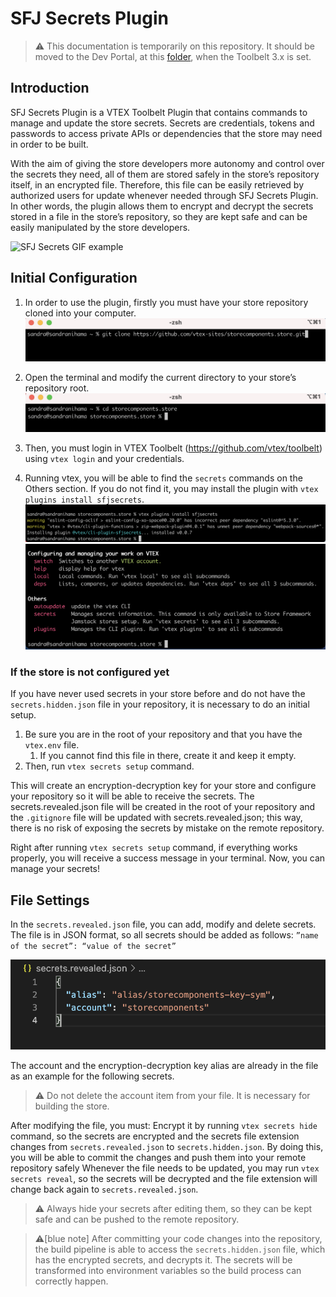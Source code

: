 # SFJ Secrets Plugin

> ⚠️ This documentation is temporarily on this repository. It should be moved to the Dev Portal, at this [folder](https://developers.vtex.com/vtex-developer-docs/docs/vtex-io-documentation-vtex-io-cli-installation-and-command-reference), when the Toolbelt 3.x is set.

## Introduction

SFJ Secrets Plugin is a VTEX Toolbelt Plugin that contains commands to manage and update the store secrets. Secrets are credentials, tokens and passwords to access private APIs or dependencies that the store may need in order to be built.

With the aim of giving the store developers more autonomy and control over the secrets they need, all of them are stored safely in the store’s repository itself, in an encrypted file. Therefore, this file can be easily retrieved by authorized users for update whenever needed through SFJ Secrets Plugin. In other words, the plugin allows them to encrypt and decrypt the secrets stored in a file in the store’s repository, so they are kept safe and can be easily manipulated by the store developers.

![SFJ Secrets GIF example](../docs/images/sfjsecrets-plugin/gif-docs-sfjsecrets.gif)

## Initial Configuration

1. In order to use the plugin, firstly you must have your store repository cloned into your computer.
![cmd 1](../docs/images/sfjsecrets-plugin/sfjsecrets-plugin-console-1.png)

2. Open the terminal and modify the current directory to your store’s repository root.
![cmd 2](../docs/images/sfjsecrets-plugin/sfjsecrets-plugin-console-2.png)

3. Then, you must login in VTEX Toolbelt (https://github.com/vtex/toolbelt) using `vtex login` and your credentials.

4. Running vtex, you will be able to find the `secrets` commands on the Others section. If you do not find it, you may install the plugin with `vtex plugins install sfjsecrets`.
![cmd 3](../docs/images/sfjsecrets-plugin/sfjsecrets-plugin-console-3.png)
![cmd 4](../docs/images/sfjsecrets-plugin/sfjsecrets-plugin-console-4.png)

### If the store is not configured yet

If you have never used secrets in your store before and do not have the `secrets.hidden.json` file in your repository, it is necessary to do an initial setup.
1. Be sure you are in the root of your repository and that you have the `vtex.env` file.
    1. If you cannot find this file in there, create it and keep it empty.
2. Then, run `vtex secrets setup` command.

This will create an encryption-decryption key for your store and configure your repository so it will be able to receive the secrets. The secrets.revealed.json file will be created in the root of your repository and the `.gitignore` file will be updated with secrets.revealed.json; this way, there is no risk of exposing the secrets by mistake on the remote repository.

Right after running `vtex secrets setup` command, if everything works properly, you will receive a success message in your terminal. Now, you can manage your secrets!

## File Settings

In the `secrets.revealed.json` file, you can add, modify and delete secrets. The file is in JSON format, so all secrets should be added as follows:
` ”name of the secret”: “value of the secret” `

![cmd 5](../docs/images/sfjsecrets-plugin/sfjsecrets-plugin-console-5.png)

The account and the encryption-decryption key alias are already in the file as an example for the following secrets.

> ⚠️ Do not delete the account item from your file. It is necessary for building the store.


After modifying the file, you must:
Encrypt it by running `vtex secrets hide` command, so the secrets are encrypted and the secrets file extension changes from `secrets.revealed.json` to `secrets.hidden.json`.
By doing this, you will be able to commit the changes and push them into your remote repository safely
Whenever the file needs to be updated, you may run `vtex secrets reveal`, so the secrets will be decrypted and the file extension will change back again to `secrets.revealed.json`.

>⚠️ Always hide your secrets after editing them, so they can be kept safe and can be pushed to the remote repository.

>⚠️[blue note] After committing your code changes into the repository, the build pipeline is able to access the `secrets.hidden.json` file, which has the encrypted secrets, and decrypts it. The secrets will be transformed into environment variables so the build process can correctly happen.